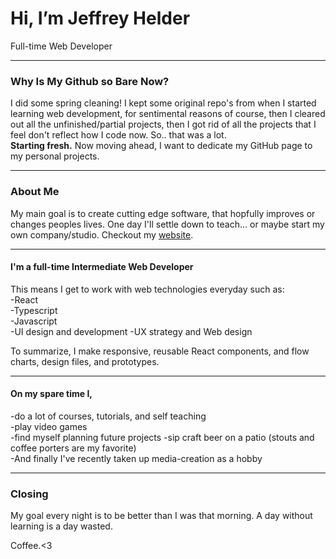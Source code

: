 # Hi, I’m Jeffrey Helder
Full-time Web Developer
___
### Why Is My Github so Bare Now?
I did some spring cleaning! I kept some original repo's from when I started learning web development, for sentimental reasons of course, then I cleared out all the unfinished/partial projects, then I got rid of all the projects that I feel don't reflect how I code now. So.. that was a lot.  
**Starting fresh.** Now moving ahead, I want to dedicate my GitHub page to my personal projects.
___
### About Me
My main goal is to create cutting edge software, that hopfully improves or changes peoples lives.
One day I'll settle down to teach... or maybe start my own company/studio.
Checkout my [website](https://www.libristech.com/).  
___

#### I'm a full-time Intermediate Web Developer
This means I get to work with web technologies everyday such as:  
-React  
-Typescript  
-Javascript  
-UI design and development
-UX strategy and Web design

To summarize, I make responsive, reusable React components, and flow charts, design files, and prototypes.
___
#### On my spare time I,
-do a lot of courses, tutorials, and self teaching  
-play video games  
-find myself planning future projects
-sip craft beer on a patio (stouts and coffee porters are my favorite)  
-And finally I've recently taken up media-creation as a hobby  
___
### Closing 
My goal every night is to be better than I was that morning. A day without learning is a day wasted.  
  
Coffee.<3

